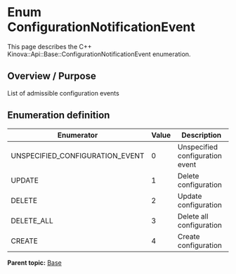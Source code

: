 # Enum ConfigurationNotificationEvent

This page describes the C++ Kinova::Api::Base::ConfigurationNotificationEvent enumeration.

## Overview / Purpose

List of admissible configuration events

## Enumeration definition

|Enumerator|Value|Description|
|----------|-----|-----------|
|UNSPECIFIED\_CONFIGURATION\_EVENT|0|Unspecified configuration event|
|UPDATE|1|Delete configuration|
|DELETE|2|Update configuration|
|DELETE\_ALL|3|Delete all configuration|
|CREATE|4|Create configuration|

**Parent topic:** [Base](../references/summary_Base.md)

